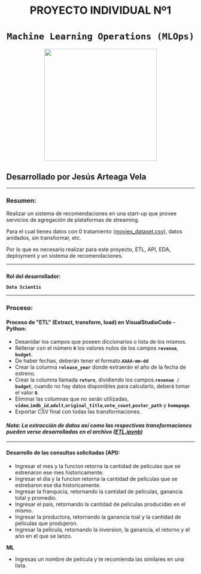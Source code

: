 # <h1 align=center> **PROYECTO INDIVIDUAL Nº1** </h1>

# <h1 align=center>**`Machine Learning Operations (MLOps)`**</h1>

<p align="center">
<img src="https://user-images.githubusercontent.com/67664604/217914153-1eb00e25-ac08-4dfa-aaf8-53c09038f082.png"  height=300>
</p>

## **Desarrollado por Jesús Arteaga Vela**
<hr>

### **Resumen:**
Realizar un sistema de recomendaciones en una start-up que provee servicios de agregación de plataformas de streaming.

Para el cual tienes datos con 0 tratamiento ([movies_dataset.csv](https://github.com/jarteaga97/PI_ML_OPS_LAB01/tree/main/datasets)), datos anidados, sin transformar, etc.

Por lo que es necesario realizar para este proyecto, ETL, API, EDA, deployment y un sistema de recomendaciones.
<hr>

### </h1>**Rol del desarrollador:**
**`Data Scientis`**
<hr>

### **Proceso:**

#### Proceso de "ETL" (Extract, transform, load) en VisualStudioCode - Python:

+ Desanidar los campos que poseen diccionarios o lista de los mismos.
+ Rellenar con el número **`0`** los valores nulos de los campos **`revenue`**, **`budget`**.
+ De haber fechas, deberán tener el formato.**`AAAA-mm-dd`**
+ Crear la columna **`release_year`** donde extraerán el año de la fecha de estreno.
+ Crear la columna llamada **`return`**, dividiendo los campos.**`revenue / budget`**, cuando no hay datos disponibles para calcularlo, deberá tomar el valor **`0`**.
+ Eliminar las columnas que no serán utilizadas, **`video`**,**`imdb_id`**,**`adult`**,**`original_title`**,**`vote_count`**,**`poster_path`** y **`homepage`**.
+ Exportar CSV final con todas las transformaciones.

#### *Nota: La extracción de datos así como las respectivas transformaciones pueden verse desarrolladas en el archivo ([ETL.ipynb](https://github.com/jarteaga97/PI_ML_OPS_LAB01/blob/main/ETL.ipynb))*
<hr>

#### Desarrollo de las consultas solicitadas (API):

+ Ingresar el mes y la funcion retorna la cantidad de peliculas que se estrenaron ese mes historicamente.
+ Ingresar el dia y la funcion retorna la cantidad de peliculas que se estrebaron ese dia historicamente.
+ Ingresar la franquicia, retornando la cantidad de peliculas, ganancia total y promedio.
+ Ingresar el pais, retornando la cantidad de peliculas producidas en el mismo.
+ Ingresar la productora, retornando la ganancia toal y la cantidad de peliculas que produjeron.
+ Ingresar la pelicula, retornando la inversion, la ganancia, el retorno y el año en el que se lanzo.

**ML**
+ Ingresas un nombre de pelicula y te recomienda las similares en una lista.




